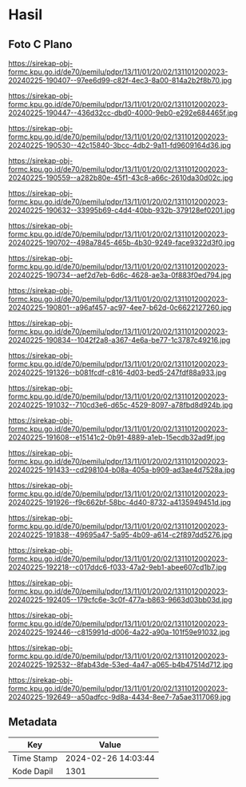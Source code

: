 # Hasil

## Foto C Plano

https://sirekap-obj-formc.kpu.go.id/de70/pemilu/pdpr/13/11/01/20/02/1311012002023-20240225-190407--97ee6d99-c82f-4ec3-8a00-814a2b2f8b70.jpg

https://sirekap-obj-formc.kpu.go.id/de70/pemilu/pdpr/13/11/01/20/02/1311012002023-20240225-190447--436d32cc-dbd0-4000-9eb0-e292e684465f.jpg

https://sirekap-obj-formc.kpu.go.id/de70/pemilu/pdpr/13/11/01/20/02/1311012002023-20240225-190530--42c15840-3bcc-4db2-9a11-fd9609164d36.jpg

https://sirekap-obj-formc.kpu.go.id/de70/pemilu/pdpr/13/11/01/20/02/1311012002023-20240225-190559--a282b80e-45f1-43c8-a66c-2610da30d02c.jpg

https://sirekap-obj-formc.kpu.go.id/de70/pemilu/pdpr/13/11/01/20/02/1311012002023-20240225-190632--33995b69-c4d4-40bb-932b-379128ef0201.jpg

https://sirekap-obj-formc.kpu.go.id/de70/pemilu/pdpr/13/11/01/20/02/1311012002023-20240225-190702--498a7845-465b-4b30-9249-face9322d3f0.jpg

https://sirekap-obj-formc.kpu.go.id/de70/pemilu/pdpr/13/11/01/20/02/1311012002023-20240225-190734--aef2d7eb-6d6c-4628-ae3a-0f883f0ed794.jpg

https://sirekap-obj-formc.kpu.go.id/de70/pemilu/pdpr/13/11/01/20/02/1311012002023-20240225-190801--a96af457-ac97-4ee7-b62d-0c6622127260.jpg

https://sirekap-obj-formc.kpu.go.id/de70/pemilu/pdpr/13/11/01/20/02/1311012002023-20240225-190834--1042f2a8-a367-4e6a-be77-1c3787c49216.jpg

https://sirekap-obj-formc.kpu.go.id/de70/pemilu/pdpr/13/11/01/20/02/1311012002023-20240225-191326--b081fcdf-c816-4d03-bed5-247fdf88a933.jpg

https://sirekap-obj-formc.kpu.go.id/de70/pemilu/pdpr/13/11/01/20/02/1311012002023-20240225-191032--710cd3e6-d65c-4529-8097-a78fbd8d924b.jpg

https://sirekap-obj-formc.kpu.go.id/de70/pemilu/pdpr/13/11/01/20/02/1311012002023-20240225-191608--e15141c2-0b91-4889-a1eb-15ecdb32ad9f.jpg

https://sirekap-obj-formc.kpu.go.id/de70/pemilu/pdpr/13/11/01/20/02/1311012002023-20240225-191433--cd298104-b08a-405a-b909-ad3ae4d7528a.jpg

https://sirekap-obj-formc.kpu.go.id/de70/pemilu/pdpr/13/11/01/20/02/1311012002023-20240225-191926--f9c662bf-58bc-4d40-8732-a4135949451d.jpg

https://sirekap-obj-formc.kpu.go.id/de70/pemilu/pdpr/13/11/01/20/02/1311012002023-20240225-191838--49695a47-5a95-4b09-a614-c2f897dd5276.jpg

https://sirekap-obj-formc.kpu.go.id/de70/pemilu/pdpr/13/11/01/20/02/1311012002023-20240225-192218--c017ddc6-f033-47a2-9eb1-abee607cd1b7.jpg

https://sirekap-obj-formc.kpu.go.id/de70/pemilu/pdpr/13/11/01/20/02/1311012002023-20240225-192405--179cfc6e-3c0f-477a-b863-9663d03bb03d.jpg

https://sirekap-obj-formc.kpu.go.id/de70/pemilu/pdpr/13/11/01/20/02/1311012002023-20240225-192446--c815991d-d006-4a22-a90a-101f59e91032.jpg

https://sirekap-obj-formc.kpu.go.id/de70/pemilu/pdpr/13/11/01/20/02/1311012002023-20240225-192532--8fab43de-53ed-4a47-a065-b4b47514d712.jpg

https://sirekap-obj-formc.kpu.go.id/de70/pemilu/pdpr/13/11/01/20/02/1311012002023-20240225-192649--a50adfcc-9d8a-4434-8ee7-7a5ae3117069.jpg


## Metadata

| Key        | Value               |
| ---------- | ------------------- |
| Time Stamp | 2024-02-26 14:03:44 |
| Kode Dapil | 1301                |



